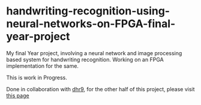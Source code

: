 # handwriting-recognition-using-neural-networks-on-FPGA-final-year-project
My final Year project, involving a neural network and image processing based system for handwriting recognition.
Working on an FPGA implementation for the same.

This is work in Progress.

Done in collaboration with [dhr9](https://github.com/dhr9), for the other half of this project, please visit [this page](https://github.com/dhr9)
